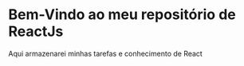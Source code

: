 # Bem-Vindo ao meu repositório de ReactJs
<p>Aqui armazenarei minhas tarefas e conhecimento de React</p>
